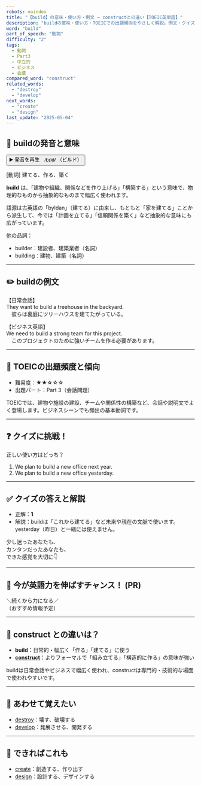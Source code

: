 ```yaml
---
robots: noindex
title: "【build】の意味・使い方・例文 ― constructとの違い【TOEIC英単語】"
description: "buildの意味・使い方・TOEICでの出題傾向をやさしく解説。例文・クイズ付きでconstructとの違いもわかりやすく学べます。"
word: "build"
part_of_speech: "動詞"
difficulty: "2"
tags:
  - 動詞
  - Part3
  - 中立的
  - ビジネス
  - 会議
compared_word: "construct"
related_words:
  - "destroy"
  - "develop"
next_words:
  - "create"
  - "design"
last_update: "2025-05-04"
---
```


## 🔰 buildの発音と意味

<button class="play-audio" onclick="playTTS('build')">
  <span class="play-audio-main">
    ▶️ 発音を再生　/bɪld/
  </span>
  <span class="play-audio-sub">
    （ビルド）
  </span>
</button>

[動詞] 建てる、作る、築く

**build** は、「建物や組織、関係などを作り上げる」「構築する」という意味で、物理的なものから抽象的なものまで幅広く使われます。

語源は古英語の「byldan」（建てる）に由来し、もともと「家を建てる」ことから派生して、今では「計画を立てる」「信頼関係を築く」など抽象的な意味にも広がっています。

他の品詞：  
- builder：建設者、建築業者（名詞）
- building：建物、建築（名詞）

---

## ✏️ buildの例文

【日常会話】  
They want to build a treehouse in the backyard.  
　彼らは裏庭にツリーハウスを建てたがっている。

【ビジネス英語】  
We need to build a strong team for this project.  
　このプロジェクトのために強いチームを作る必要があります。

---

## 🎯 TOEICの出題頻度と傾向

- 難易度：★★☆☆☆
- 出題パート：Part 3（会話問題）

TOEICでは、建物や施設の建設、チームや関係性の構築など、会話や説明文でよく登場します。ビジネスシーンでも頻出の基本動詞です。

---

## ❓ クイズに挑戦！

正しい使い方はどっち？

1. We plan to build a new office next year.  
2. We plan to build a new office yesterday.

---

## ✅ クイズの答えと解説

- 正解：**1**
- 解説：buildは「これから建てる」など未来や現在の文脈で使います。yesterday（昨日）と一緒には使えません。

少し迷ったあなたも、  
カンタンだったあなたも、  
できた感覚を大切に👇️

---

## 🚀 今が英語力を伸ばすチャンス！ (PR)

<div class="info-center">
＼続くから力になる／<br>  
（おすすめ情報予定）
</div>

---

## 🤔  construct との違いは？

- **build**：日常的・幅広く「作る」「建てる」に使う
- **[construct](/construct)**：よりフォーマルで「組み立てる」「構造的に作る」の意味が強い

buildは日常会話やビジネスで幅広く使われ、constructは専門的・技術的な場面で使われやすいです。

---

## 🧩 あわせて覚えたい

- [destroy](/destroy)：壊す、破壊する
- [develop](/develop)：発展させる、開発する

---

## 📖 できればこれも

- [create](/create)：創造する、作り出す
- [design](/design)：設計する、デザインする

<!-- cvid: aid13_bid33 -->
